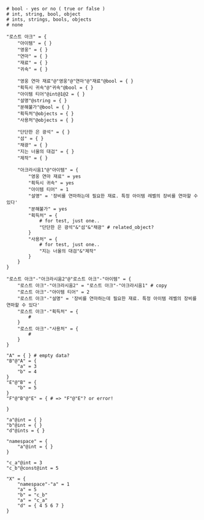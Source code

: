 	# bool - yes or no ( true or false )
	# int, string, bool, object
	# ints, strings, bools, objects
	# none
	
	"로스트 아크" = { 
		"아이템" = { }
		"영웅" = { }
		"연마" = { }
		"재료" = { }
		"귀속" = { }

		"영웅 연마 재료"@"영웅"@"연마"@"재료"@bool = { }
		"획득시 귀속"@"귀속"@bool = { }
		"아이템 티어"@int@1@2 = { } 
		"설명"@string = { }
		"분해불가"@bool = { }
		"획득처"@objects = { }
		"사용처"@objects = { }

		"단단한 은 광석" = { }
		"섬" = { }
		"채광" = { }
		"지는 너울의 대검" = { }
		"제작" = { }

		"아크라시움1"@"아이템" = { 
			"영웅 연마 재료" = yes
			"획득시 귀속" = yes
			"아이템 티어" = 1
			"설명" = '장비를 연마하는데 필요한 재료. 특정 아이템 레벨의 장비를 연마할 수 있다'
			"분해불가" = yes
			"획득처" = {
				# for test, just one.. 
				"단단한 은 광석"&"섬"&"채광" # related_object?
			}	
			"사용처" = {
				# for test, just one..
				"지는 너울의 대검"&"제작"
			}
		}
	}

	"로스트 아크"-"아크라시움2"@"로스트 아크"-"아이템" = { 
		"로스트 아크"-"아크라시움2" = "로스트 아크"-"아크라시움1" # copy
		"로스트 아크"-"아이템 티어" = 2
		"로스트 아크"-"설명" = '장비를 연마하는데 필요한 재료. 특정 아이템 레벨의 장비를 연마할 수 있다'
		"로스트 아크"-"획득처" = {
			#
		}
		"로스트 아크"-"사용처" = {
			#
		}
	}

	"A" = { } # empty data?
	"B"@"A" = { 
		"a" = 3
		"b" = 4
	}
	"E"@"B" = {
		"b" = 5
	}
	"F"@"B"@"E" = { # => "F"@"E"? or error!

	}

	"a"@int = { }
	"b"@int = { }
	"d"@ints = { }

	"namespace" = {
		"a"@int = { }
	}

	"c_a"@int = 3
	"c_b"@const@int = 5

	"X" = { 
		"namespace"-"a" = 1
		"a" = 5
		"b" = "c_b"
		"a" = "c_a"
		"d" = { 4 5 6 7 }
	}

